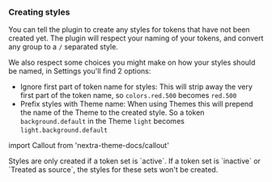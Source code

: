 ### Creating styles

You can tell the plugin to create any styles for tokens that have not been created yet. The plugin will respect your naming of your tokens, and convert any group to a `/` separated style.

We also respect some choices you might make on how your styles should be named, in Settings you'll find 2 options:

- Ignore first part of token name for styles: This will strip away the very first part of the token name, so `colors.red.500` becomes `red.500`
- Prefix styles with Theme name: When using Themes this will prepend the name of the Theme to the created style. So a token `background.default` in the Theme `light` becomes `light.background.default`

import Callout from 'nextra-theme-docs/callout'

<Callout>
  Styles are only created if a token set is `active`. If a token set is `inactive` or `Treated as source`, the styles for these sets won't be created.
</Callout>
